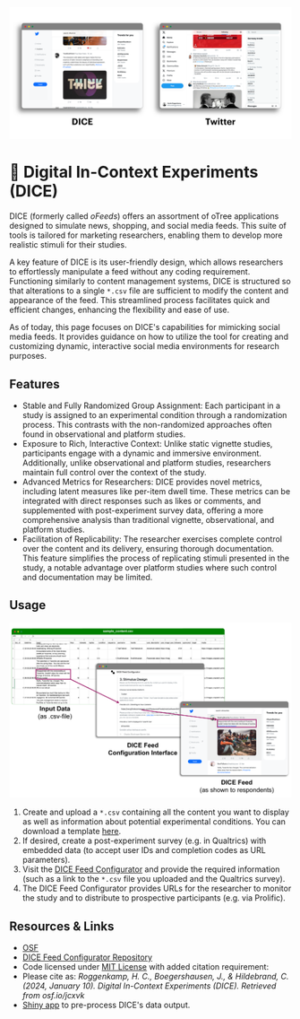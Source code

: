 
![DICE vs. Twitter Interface](misc/img/oFeeds-screenshots_2.png?raw=true "DICE compared to Twitter")


# 🎲 Digital In-Context Experiments (DICE)

DICE (formerly called _oFeeds_) offers an assortment of oTree applications designed to simulate news, shopping, and social media feeds. 
This suite of tools is tailored for marketing researchers, enabling them to develop more realistic stimuli for their studies.

A key feature of DICE is its user-friendly design, which allows researchers to effortlessly manipulate a feed without any coding requirement. 
Functioning similarly to content management systems, DICE is structured so that alterations to a single `*.csv` file are sufficient to modify the content and appearance of the feed. 
This streamlined process facilitates quick and efficient changes, enhancing the flexibility and ease of use.

As of today, this page focuses on DICE's capabilities for mimicking social media feeds. 
It provides guidance on how to utilize the tool for creating and customizing dynamic, interactive social media environments for research purposes.

## Features

- Stable and Fully Randomized Group Assignment: Each participant in a study is assigned to an experimental condition through a randomization process. This contrasts with the non-randomized approaches often found in observational and platform studies.
- Exposure to Rich, Interactive Context: Unlike static vignette studies, participants engage with a dynamic and immersive environment. Additionally, unlike observational and platform studies, researchers maintain full control over the context of the study.
- Advanced Metrics for Researchers: DICE provides novel metrics, including latent measures like per-item dwell time. These metrics can be integrated with direct responses such as likes or comments, and supplemented with post-experiment survey data, offering a more comprehensive analysis than traditional vignette, observational, and platform studies.
- Facilitation of Replicability: The researcher exercises complete control over the content and its delivery, ensuring thorough documentation. This feature simplifies the process of replicating stimuli presented in the study, a notable advantage over platform studies where such control and documentation may be limited.

## Usage

![Screenshot of oCom App](misc/img/figure-4.png?raw=true "Configuration Process")

1. Create and upload a `*.csv` containing all the content you want to display as well as information about potential experimental conditions. You can download a template [here](https://feed-config-2053f6176aba.herokuapp.com/static/sample_feed.csv).
2. If desired, create a post-experiment survey (e.g. in Qualtrics) with embedded data (to accept user IDs and completion codes as URL parameters).
2. Visit the [DICE Feed Configurator](https://feed-config-2053f6176aba.herokuapp.com/) and provide the required information (such as a link to the `*.csv` file you uploaded and the Qualtrics survey).
3. The DICE Feed Configurator provides URLs for the researcher to monitor the study and to distribute to prospective participants (e.g. via Prolific).


## Resources & Links

- [OSF](https://osf.io/jcxvk/)
- [DICE Feed Configurator Repository](https://github.com/Howquez/oFeeds-config)
- Code licensed under [MIT License](LICENSE) with added citation requirement:
- Please cite as: _Roggenkamp, H. C., Boegershausen, J., & Hildebrand, C. (2024, January 10). Digital In-Context Experiments (DICE). Retrieved from osf.io/jcxvk_
- [Shiny app](https://roggenkamp.shinyapps.io/DICE-Preprocessing/) to pre-process DICE's data output.

<!--
## 🧵 Mimic Social Media Feeds with _oTweet_
![Screenshot of oCom App](misc/img/screenshot_oTweet.png?raw=true "Shop Interface")
[otreezip file](oTweet/oTweet.otreezip)


## 🗞️ Mimic News Feeds with _oNovitas_
![Screenshot of oNovitas App](misc/img/screenshot_oNovitas.png?raw=true "News Feed")
[otreezip file](oNovitas/oNovitas.otreezip)

## 🛒 Mimic Web Shops with _oCom_
![Screenshot of oCom App](misc/img/screenshot_oCom.png?raw=true "Shop Interface")
[otreezip file](oCom/oCom.otreezip)
-->
